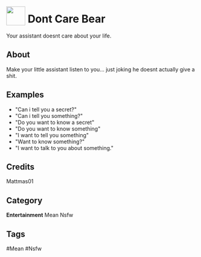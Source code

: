 # <img src="https://raw.githack.com/FortAwesome/Font-Awesome/master/svgs/solid/skull.svg" card_color="#222222" width="50" height="50" style="vertical-align:bottom"/> Dont Care Bear
Your assistant doesnt care about your life.

## About
Make your little assistant listen to you... just joking he doesnt actually give a shit.

## Examples
* "Can i tell you a secret?"
* "Can i tell you something?"
* "Do you want to know a secret"
* "Do you want to know something"
* "I want to tell you something"
* "Want to know something?"
* "I want to talk to you about something."

## Credits
Mattmas01

## Category
**Entertainment**
Mean
Nsfw

## Tags
#Mean
#Nsfw


